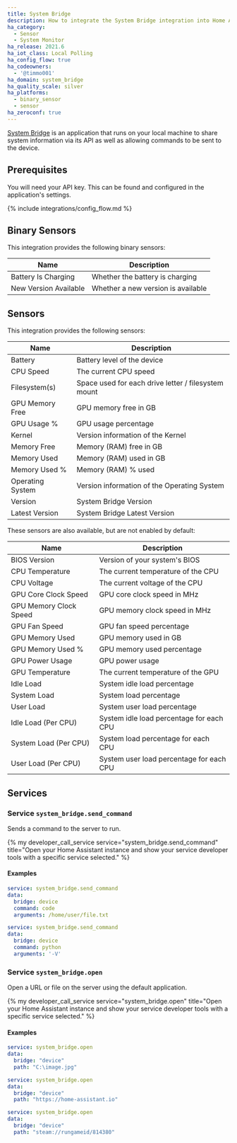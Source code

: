 ```yaml
---
title: System Bridge
description: How to integrate the System Bridge integration into Home Assistant.
ha_category:
  - Sensor
  - System Monitor
ha_release: 2021.6
ha_iot_class: Local Polling
ha_config_flow: true
ha_codeowners:
  - '@timmo001'
ha_domain: system_bridge
ha_quality_scale: silver
ha_platforms:
  - binary_sensor
  - sensor
ha_zeroconf: true
---
```


[System Bridge](https://system-bridge.timmo.dev) is an application that runs on your local machine to share system information via its API as well as allowing commands to be sent to the device.

## Prerequisites

You will need your API key. This can be found and configured in the application's settings.

{% include integrations/config_flow.md %}

## Binary Sensors

This integration provides the following binary sensors:

| Name                  | Description                        |
| --------------------- | ---------------------------------- |
| Battery Is Charging   | Whether the battery is charging    |
| New Version Available | Whether a new version is available |

## Sensors

This integration provides the following sensors:

| Name                   | Description                                         |
| ---------------------- | --------------------------------------------------- |
| Battery                | Battery level of the device                         |
| CPU Speed              | The current CPU speed                               |
| Filesystem(s)          | Space used for each drive letter / filesystem mount |
| GPU Memory Free        | GPU memory free in GB                               |
| GPU Usage %            | GPU usage percentage                                |
| Kernel                 | Version information of the Kernel                   |
| Memory Free            | Memory (RAM) free in GB                             |
| Memory Used            | Memory (RAM) used in GB                             |
| Memory Used %          | Memory (RAM) % used                                 |
| Operating System       | Version information of the Operating System         |
| Version                | System Bridge Version                               |
| Latest Version         | System Bridge Latest Version                        |

These sensors are also available, but are not enabled by default:

| Name                   | Description                              |
| ---------------------- | ---------------------------------------- |
| BIOS Version           | Version of your system's BIOS            |
| CPU Temperature        | The current temperature of the CPU       |
| CPU Voltage            | The current voltage of the CPU           |
| GPU Core Clock Speed   | GPU core clock speed in MHz              |
| GPU Memory Clock Speed | GPU memory clock speed in MHz            |
| GPU Fan Speed          | GPU fan speed percentage                 |
| GPU Memory Used        | GPU memory used in GB                    |
| GPU Memory Used %      | GPU memory used percentage               |
| GPU Power Usage        | GPU power usage                          |
| GPU Temperature        | The current temperature of the GPU       |
| Idle Load              | System idle load percentage              |
| System Load            | System load percentage                   |
| User Load              | System user load percentage              |
| Idle Load (Per CPU)    | System idle load percentage for each CPU |
| System Load (Per CPU)  | System load percentage for each CPU      |
| User Load (Per CPU)    | System user load percentage for each CPU |

## Services

### Service `system_bridge.send_command`

Sends a command to the server to run.

{% my developer_call_service service="system_bridge.send_command" title="Open your Home Assistant instance and show your service developer tools with a specific service selected." %}

#### Examples

```yaml
service: system_bridge.send_command
data:
  bridge: device
  command: code
  arguments: /home/user/file.txt
```

```yaml
service: system_bridge.send_command
data:
  bridge: device
  command: python
  arguments: '-V'
```

### Service `system_bridge.open`

Open a URL or file on the server using the default application.

{% my developer_call_service service="system_bridge.open" title="Open your Home Assistant instance and show your service developer tools with a specific service selected." %}

#### Examples

```yaml
service: system_bridge.open
data:
  bridge: "device"
  path: "C:\image.jpg"
```

```yaml
service: system_bridge.open
data:
  bridge: "device"
  path: "https://home-assistant.io"
```

```yaml
service: system_bridge.open
data:
  bridge: "device"
  path: "steam://rungameid/814380"
```

